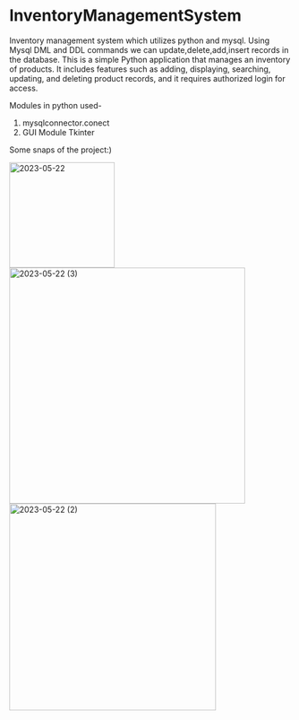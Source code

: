 # InventoryManagementSystem
Inventory management system which utilizes python and mysql. Using Mysql DML and DDL commands we can update,delete,add,insert records in the database. 
This is a simple Python application that manages an inventory of products. It includes features such as adding, displaying, searching, updating, and deleting product records, and it requires authorized login for access.

Modules in python used-
1. mysqlconnector.conect
2. GUI Module Tkinter

Some snaps of the project:)


<img width="188" alt="2023-05-22" src="https://github.com/kanchanrai7/InventoryManagementSystem/assets/114416916/aa9c2e4d-a2d3-440e-86ef-7d0fd9b986a2">

<img width="421" alt="2023-05-22 (3)" src="https://github.com/kanchanrai7/InventoryManagementSystem/assets/114416916/2bbb7de1-45f6-4b4d-a539-ad66f38d55ad">

<img width="369" alt="2023-05-22 (2)" src="https://github.com/kanchanrai7/InventoryManagementSystem/assets/114416916/8d66ab24-ec4b-4f24-be62-048a5526f57a">

